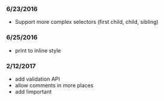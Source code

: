 ### 6/23/2016
 + Support more complex selectors (first child, child, sibling)

### 6/25/2016
 + print to inline style

### 2/12/2017
 + add validation API
 + allow comments in more places
 + add !important
